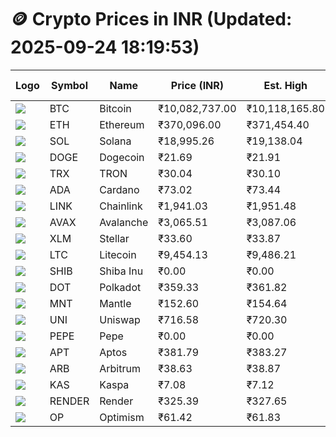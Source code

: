 # 🪙 Crypto Prices in INR (Updated: 2025-09-24 18:19:53)

| Logo | Symbol | Name       | Price (INR) | Est. High | Est. Low | Gross Profit | Fees | Net Profit | ROI % |
|------|--------|------------|-------------|-----------|----------|---------------|------|-------------|--------|
| ![](https://coin-images.coingecko.com/coins/images/1/large/bitcoin.png?1696501400) | BTC    | Bitcoin    | ₹10,082,737.00 | ₹10,118,165.80 | ₹10,047,308.20 | ₹705.24 | ₹200.00 | ₹505.24 | 0.51% |
| ![](https://coin-images.coingecko.com/coins/images/279/large/ethereum.png?1696501628) | ETH    | Ethereum   | ₹370,096.00 | ₹371,454.40 | ₹368,737.60 | ₹736.78 | ₹200.00 | ₹536.78 | 0.54% |
| ![](https://coin-images.coingecko.com/coins/images/4128/large/solana.png?1718769756) | SOL    | Solana     | ₹18,995.26 | ₹19,138.04 | ₹18,852.48 | ₹1,514.71 | ₹200.00 | ₹1,314.71 | 1.31% |
| ![](https://coin-images.coingecko.com/coins/images/5/large/dogecoin.png?1696501409) | DOGE   | Dogecoin   | ₹21.69 | ₹21.91 | ₹21.47 | ₹2,054.08 | ₹200.00 | ₹1,854.08 | 1.85% |
| ![](https://coin-images.coingecko.com/coins/images/1094/large/tron-logo.png?1696502193) | TRX    | TRON       | ₹30.04 | ₹30.10 | ₹29.98 | ₹380.22 | ₹200.00 | ₹180.22 | 0.18% |
| ![](https://coin-images.coingecko.com/coins/images/975/large/cardano.png?1696502090) | ADA    | Cardano    | ₹73.02 | ₹73.44 | ₹72.60 | ₹1,144.56 | ₹200.00 | ₹944.56 | 0.94% |
| ![](https://coin-images.coingecko.com/coins/images/877/large/chainlink-new-logo.png?1696502009) | LINK   | Chainlink  | ₹1,941.03 | ₹1,951.48 | ₹1,930.58 | ₹1,082.78 | ₹200.00 | ₹882.78 | 0.88% |
| ![](https://coin-images.coingecko.com/coins/images/12559/large/Avalanche_Circle_RedWhite_Trans.png?1696512369) | AVAX   | Avalanche  | ₹3,065.51 | ₹3,087.06 | ₹3,043.96 | ₹1,415.85 | ₹200.00 | ₹1,215.85 | 1.22% |
| ![](https://coin-images.coingecko.com/coins/images/100/large/fmpFRHHQ_400x400.jpg?1735231350) | XLM    | Stellar    | ₹33.60 | ₹33.87 | ₹33.33 | ₹1,602.02 | ₹200.00 | ₹1,402.02 | 1.40% |
| ![](https://coin-images.coingecko.com/coins/images/2/large/litecoin.png?1696501400) | LTC    | Litecoin   | ₹9,454.13 | ₹9,486.21 | ₹9,422.05 | ₹680.93 | ₹200.00 | ₹480.93 | 0.48% |
| ![](https://coin-images.coingecko.com/coins/images/11939/large/shiba.png?1696511800) | SHIB   | Shiba Inu  | ₹0.00 | ₹0.00 | ₹0.00 | ₹946.00 | ₹200.00 | ₹746.00 | 0.75% |
| ![](https://coin-images.coingecko.com/coins/images/12171/large/polkadot.png?1696512008) | DOT    | Polkadot   | ₹359.33 | ₹361.82 | ₹356.84 | ₹1,393.89 | ₹200.00 | ₹1,193.89 | 1.19% |
| ![](https://coin-images.coingecko.com/coins/images/30980/large/Mantle-Logo-mark.png?1739213200) | MNT    | Mantle     | ₹152.60 | ₹154.64 | ₹150.56 | ₹2,703.82 | ₹200.00 | ₹2,503.82 | 2.50% |
| ![](https://coin-images.coingecko.com/coins/images/12504/large/uniswap-logo.png?1720676669) | UNI    | Uniswap    | ₹716.58 | ₹720.30 | ₹712.86 | ₹1,044.11 | ₹200.00 | ₹844.11 | 0.84% |
| ![](https://coin-images.coingecko.com/coins/images/29850/large/pepe-token.jpeg?1696528776) | PEPE   | Pepe       | ₹0.00 | ₹0.00 | ₹0.00 | ₹1,330.00 | ₹200.00 | ₹1,130.00 | 1.13% |
| ![](https://coin-images.coingecko.com/coins/images/26455/large/aptos_round.png?1696525528) | APT    | Aptos      | ₹381.79 | ₹383.27 | ₹380.31 | ₹776.99 | ₹200.00 | ₹576.99 | 0.58% |
| ![](https://coin-images.coingecko.com/coins/images/16547/large/arb.jpg?1721358242) | ARB    | Arbitrum   | ₹38.63 | ₹38.87 | ₹38.39 | ₹1,234.60 | ₹200.00 | ₹1,034.60 | 1.03% |
| ![](https://coin-images.coingecko.com/coins/images/25751/large/kaspa-icon-exchanges.png?1696524837) | KAS    | Kaspa      | ₹7.08 | ₹7.12 | ₹7.04 | ₹1,236.41 | ₹200.00 | ₹1,036.41 | 1.04% |
| ![](https://coin-images.coingecko.com/coins/images/11636/large/rndr.png?1696511529) | RENDER | Render     | ₹325.39 | ₹327.65 | ₹323.12 | ₹1,401.93 | ₹200.00 | ₹1,201.93 | 1.20% |
| ![](https://coin-images.coingecko.com/coins/images/25244/large/Optimism.png?1696524385) | OP     | Optimism   | ₹61.42 | ₹61.83 | ₹61.01 | ₹1,332.49 | ₹200.00 | ₹1,132.49 | 1.13% |
